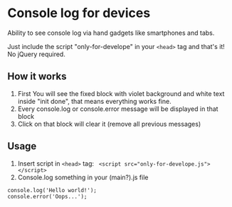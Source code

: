 # Console log for devices
Ability to see console log via hand gadgets like smartphones and tabs.

Just include the script "only-for-develope" in your ```<head>``` tag and that's it! 
No jQuery required.

## How it works

1. First You will see the fixed block with violet background and white text inside "init done", that means everything works fine.
2. Every console.log or console.error message will be displayed in that block
3. Click on that block will clear it (remove all previous messages)

## Usage

1. Insert script in ```<head>``` tag: 
``` <script src="only-for-develope.js"></script>```
2. Console.log something in your (main?).js file
```
console.log('Hello world!');
console.error('Oops...');
```
